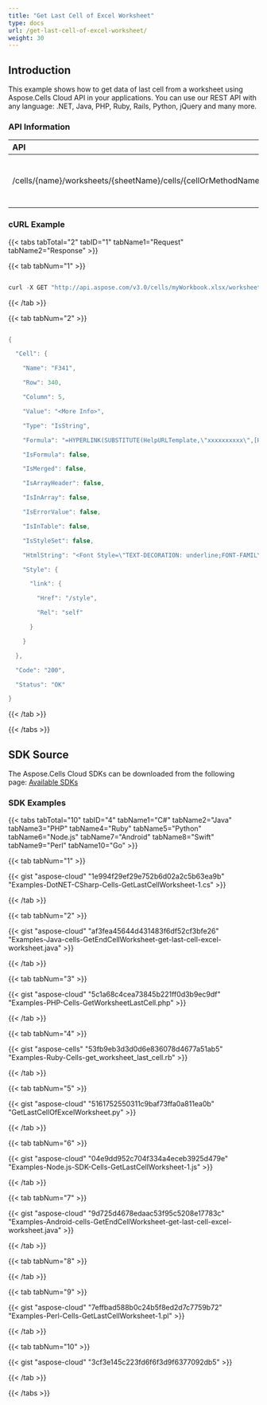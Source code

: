 ```yaml
---
title: "Get Last Cell of Excel Worksheet"
type: docs
url: /get-last-cell-of-excel-worksheet/
weight: 30
---
```


## **Introduction**
This example shows how to get data of last cell from a worksheet using Aspose.Cells Cloud API in your applications. You can use our REST API with any language: .NET, Java, PHP, Ruby, Rails, Python, jQuery and many more.
### **API Information**

|**API**|**Type**|**Description**|**Resource Link**|
| :- | :- | :- | :- |
|/cells/{name}/worksheets/{sheetName}/cells/{cellOrMethodName}|GET|Gets cell data by cell or method name in worksheet|[GetWorksheetCell](https://apireference.aspose.cloud/cells/#/Cells/GetWorksheetCell)|
### **cURL Example**
{{< tabs tabTotal="2" tabID="1" tabName1="Request" tabName2="Response" >}}

{{< tab tabNum="1" >}}

```java

curl -X GET "http://api.aspose.com/v3.0/cells/myWorkbook.xlsx/worksheets/Sheet1/cells/endcell" -H "Content-Type: application/json" -H "Accept: application/json" 

```

{{< /tab >}}

{{< tab tabNum="2" >}}

```java

{

  "Cell": {

    "Name": "F341",

    "Row": 340,

    "Column": 5,

    "Value": "<More Info>",

    "Type": "IsString",

    "Formula": "=HYPERLINK(SUBSTITUTE(HelpURLTemplate,\"xxxxxxxxxx\",[Help Topic]),\"<More Info>\")",

    "IsFormula": false,

    "IsMerged": false,

    "IsArrayHeader": false,

    "IsInArray": false,

    "IsErrorValue": false,

    "IsInTable": false,

    "IsStyleSet": false,

    "HtmlString": "<Font Style=\"TEXT-DECORATION: underline;FONT-FAMILY: Calibri;FONT-SIZE: 11pt;COLOR: #000000;\">&lt;More Info&gt;</Font>",

    "Style": {

      "link": {

        "Href": "/style",

        "Rel": "self"

      }

    }

  },

  "Code": "200",

  "Status": "OK"

}

```

{{< /tab >}}

{{< /tabs >}}
## **SDK Source**
The Aspose.Cells Cloud SDKs can be downloaded from the following page: [Available SDKs](/cells/available-sdks/)
### **SDK Examples**
{{< tabs tabTotal="10" tabID="4" tabName1="C#" tabName2="Java" tabName3="PHP" tabName4="Ruby" tabName5="Python" tabName6="Node.js" tabName7="Android" tabName8="Swift" tabName9="Perl" tabName10="Go" >}}

{{< tab tabNum="1" >}}

{{< gist "aspose-cloud" "1e994f29ef29e752b6d02a2c5b63ea9b" "Examples-DotNET-CSharp-Cells-GetLastCellWorksheet-1.cs" >}}

{{< /tab >}}

{{< tab tabNum="2" >}}

{{< gist "aspose-cloud" "af3fea45644d431483f6df52cf3bfe26" "Examples-Java-cells-GetEndCellWorksheet-get-last-cell-excel-worksheet.java" >}}

{{< /tab >}}

{{< tab tabNum="3" >}}

{{< gist "aspose-cloud" "5c1a68c4cea73845b221ff0d3b9ec9df" "Examples-PHP-Cells-GetWorksheetLastCell.php" >}}

{{< /tab >}}

{{< tab tabNum="4" >}}

{{< gist "aspose-cells" "53fb9eb3d3d0d6e836078d4677a51ab5" "Examples-Ruby-Cells-get_worksheet_last_cell.rb" >}}

{{< /tab >}}

{{< tab tabNum="5" >}}

{{< gist "aspose-cloud" "5161752550311c9baf73ffa0a811ea0b" "GetLastCellOfExcelWorksheet.py" >}}

{{< /tab >}}

{{< tab tabNum="6" >}}

{{< gist "aspose-cloud" "04e9dd952c704f334a4eceb3925d479e" "Examples-Node.js-SDK-Cells-GetLastCellWorksheet-1.js" >}}

{{< /tab >}}

{{< tab tabNum="7" >}}

{{< gist "aspose-cloud" "9d725d4678edaac53f95c5208e17783c" "Examples-Android-cells-GetEndCellWorksheet-get-last-cell-excel-worksheet.java" >}}

{{< /tab >}}

{{< tab tabNum="8" >}}

{{< /tab >}}

{{< tab tabNum="9" >}}

{{< gist "aspose-cloud" "7effbad588b0c24b5f8ed2d7c7759b72" "Examples-Perl-Cells-GetLastCellWorksheet-1.pl" >}}

{{< /tab >}}

{{< tab tabNum="10" >}}

{{< gist "aspose-cloud" "3cf3e145c223fd6f6f3d9f6377092db5" >}}

{{< /tab >}}

{{< /tabs >}}
